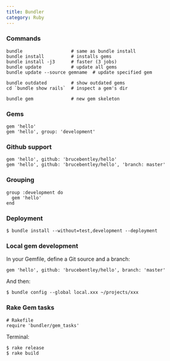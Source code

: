 ```yaml
---
title: Bundler
category: Ruby
---
```


### Commands

    bundle                  # same as bundle install
    bundle install          # installs gems
    bundle install -j3      # faster (3 jobs)
    bundle update           # update all gems
    bundle update --source gemname  # update specified gem

    bundle outdated         # show outdated gems
    cd `bundle show rails`  # inspect a gem's dir

    bundle gem              # new gem skeleton

### Gems

    gem 'hello'
    gem 'hello', group: 'development'

### Github support

    gem 'hello', github: 'brucebentley/hello'
    gem 'hello', github: 'brucebentley/hello', 'branch: master'

### Grouping

    group :development do
      gem 'hello'
    end

### Deployment

    $ bundle install --without=test,development --deployment

### Local gem development

In your Gemfile, define a Git source and a branch:

    gem 'hello', github: 'brucebentley/hello', branch: 'master'

And then:

    $ bundle config --global local.xxx ~/projects/xxx

### Rake Gem tasks

    # Rakefile
    require 'bundler/gem_tasks'

Terminal:

    $ rake release
    $ rake build
